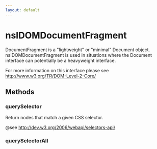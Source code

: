 ```yaml
---
layout: default
---
```


# nsIDOMDocumentFragment #
  
DocumentFragment is a "lightweight" or "minimal" Document object.  
nsIDOMDocumentFragment is used in situations where the Document  
interface can potentially be a heavyweight interface.  
  
For more information on this interface please see   
http://www.w3.org/TR/DOM-Level-2-Core/  
  

## Methods ##

### querySelector ###
  
Return nodes that match a given CSS selector.  
  
@see <http://dev.w3.org/2006/webapi/selectors-api/>  
  

### querySelectorAll ###
